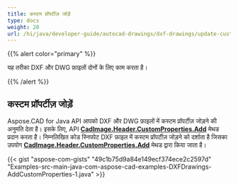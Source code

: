 ```yaml
---
title: कस्टम प्रॉपर्टीज़ जोड़ें
type: docs
weight: 20
url: /hi/java/developer-guide/autocad-drawings/dxf-drawings/update-custom-properties/
---
```


{{% alert color="primary" %}}

यह तरीका DXF और DWG फ़ाइलों दोनों के लिए काम करता है।

{{% /alert %}}

## कस्टम प्रॉपर्टीज़ जोड़ें

Aspose.CAD for Java API आपको DXF और DWG फ़ाइलों में कस्टम प्रॉपर्टीज़ जोड़ने की अनुमति देता है। इसके लिए, API [**CadImage.Header.CustomProperties.Add**](https://reference.aspose.com/cad/java/com.aspose.cad.fileformats.cad.cadobjects/CadHeader#getCustomProperties--) मेथड प्रदान करता है।
निम्नलिखित कोड स्निपपेट DXF फ़ाइल में कस्टम प्रॉपर्टीज़ जोड़ने को दर्शाता है जिसका उपयोग [**CadImage.Header.CustomProperties.Add**](https://reference.aspose.com/cad/java/com.aspose.cad.fileformats.cad.cadobjects/CadHeader#getCustomProperties--) मेथड द्वारा किया जाता है।

{{< gist "aspose-com-gists" "49c1b75d9a84e149ecf374ece2c2597d" "Examples-src-main-java-com-aspose-cad-examples-DXFDrawings-AddCustomProperties-1.java" >}}
